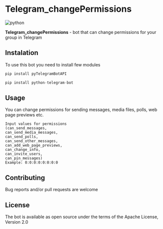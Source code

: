 # Telegram_changePermissions
![python](https://img.shields.io/pypi/pyversions/python-telegram-bot?color=orange)

**Telegram_changePermissions** - bot that can change permissions for your group in Telegram
## **Instalation**
To use this bot you need to install few modules

```python
pip install pyTelegramBotAPI
```

```python
pip install python-telegram-bot
```

## **Usage**
You can change permissions for sending messages, media files, polls, web page previews etc.
```
Input values for permissions
(can_send_messages,
can_send_media_messages,
can_send_polls,
can_send_other_messages,
can_add_web_page_previews,
can_change_info,
can_invite_users,
can_pin_messages)
Example: 0:0:0:0:0:0:0:0
```
## Contributing
Bug reports and/or pull requests are welcome

## License
The bot is available as open source under the terms of the Apache License, Version 2.0
